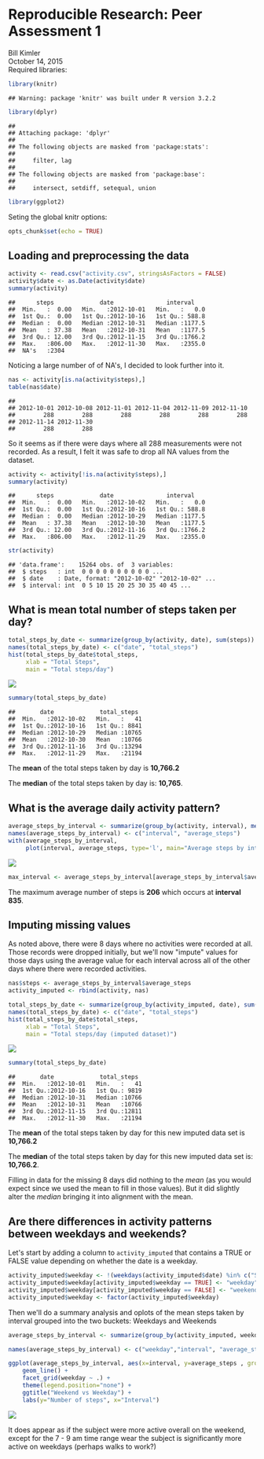 # Reproducible Research: Peer Assessment 1
Bill Kimler  
October 14, 2015  
Required libraries:

```r
library(knitr)
```

```
## Warning: package 'knitr' was built under R version 3.2.2
```

```r
library(dplyr)
```

```
## 
## Attaching package: 'dplyr'
## 
## The following objects are masked from 'package:stats':
## 
##     filter, lag
## 
## The following objects are masked from 'package:base':
## 
##     intersect, setdiff, setequal, union
```

```r
library(ggplot2)
```

Seting the global knitr options:

```r
opts_chunk$set(echo = TRUE)
```

## Loading and preprocessing the data

```r
activity <- read.csv("activity.csv", stringsAsFactors = FALSE)
activity$date <- as.Date(activity$date)
summary(activity)
```

```
##      steps             date               interval     
##  Min.   :  0.00   Min.   :2012-10-01   Min.   :   0.0  
##  1st Qu.:  0.00   1st Qu.:2012-10-16   1st Qu.: 588.8  
##  Median :  0.00   Median :2012-10-31   Median :1177.5  
##  Mean   : 37.38   Mean   :2012-10-31   Mean   :1177.5  
##  3rd Qu.: 12.00   3rd Qu.:2012-11-15   3rd Qu.:1766.2  
##  Max.   :806.00   Max.   :2012-11-30   Max.   :2355.0  
##  NA's   :2304
```

Noticing a large number of of NA's, I decided to look further into it.

```r
nas <- activity[is.na(activity$steps),]
table(nas$date)
```

```
## 
## 2012-10-01 2012-10-08 2012-11-01 2012-11-04 2012-11-09 2012-11-10 
##        288        288        288        288        288        288 
## 2012-11-14 2012-11-30 
##        288        288
```

So it seems as if there were days where all 288 measurements were not recorded. As a result, I felt it was safe to drop all NA values from the dataset.


```r
activity <- activity[!is.na(activity$steps),]
summary(activity)
```

```
##      steps             date               interval     
##  Min.   :  0.00   Min.   :2012-10-02   Min.   :   0.0  
##  1st Qu.:  0.00   1st Qu.:2012-10-16   1st Qu.: 588.8  
##  Median :  0.00   Median :2012-10-29   Median :1177.5  
##  Mean   : 37.38   Mean   :2012-10-30   Mean   :1177.5  
##  3rd Qu.: 12.00   3rd Qu.:2012-11-16   3rd Qu.:1766.2  
##  Max.   :806.00   Max.   :2012-11-29   Max.   :2355.0
```

```r
str(activity)
```

```
## 'data.frame':	15264 obs. of  3 variables:
##  $ steps   : int  0 0 0 0 0 0 0 0 0 0 ...
##  $ date    : Date, format: "2012-10-02" "2012-10-02" ...
##  $ interval: int  0 5 10 15 20 25 30 35 40 45 ...
```


## What is mean total number of steps taken per day?


```r
total_steps_by_date <- summarize(group_by(activity, date), sum(steps))
names(total_steps_by_date) <- c("date", "total_steps")
hist(total_steps_by_date$total_steps, 
     xlab = "Total Steps",
     main = "Total steps/day")
```

![](PA1_template_files/figure-html/unnamed-chunk-5-1.png) 

```r
summary(total_steps_by_date)
```

```
##       date             total_steps   
##  Min.   :2012-10-02   Min.   :   41  
##  1st Qu.:2012-10-16   1st Qu.: 8841  
##  Median :2012-10-29   Median :10765  
##  Mean   :2012-10-30   Mean   :10766  
##  3rd Qu.:2012-11-16   3rd Qu.:13294  
##  Max.   :2012-11-29   Max.   :21194
```

The __mean__ of the total steps taken by day is __10,766.2__ 

The __median__ of the total steps taken by day is: __10,765__.

## What is the average daily activity pattern?

```r
average_steps_by_interval <- summarize(group_by(activity, interval), mean(steps))
names(average_steps_by_interval) <- c("interval", "average_steps")
with(average_steps_by_interval, 
     plot(interval, average_steps, type='l', main="Average steps by interval"))
```

![](PA1_template_files/figure-html/unnamed-chunk-6-1.png) 

```r
max_interval <- average_steps_by_interval[average_steps_by_interval$average_steps == max(average_steps_by_interval$average_steps),]
```

The maximum average number of steps is __206__ which occurs at __interval 835__.


## Imputing missing values
As noted above, there were 8 days where no activities were recorded at all. Those records were dropped initially, but we'll now "impute" values for those days using the average value for each interval across all of the other days where there were recorded activities.


```r
nas$steps <- average_steps_by_interval$average_steps
activity_imputed <- rbind(activity, nas)

total_steps_by_date <- summarize(group_by(activity_imputed, date), sum(steps))
names(total_steps_by_date) <- c("date", "total_steps")
hist(total_steps_by_date$total_steps, 
     xlab = "Total Steps",
     main = "Total steps/day (imputed dataset)")
```

![](PA1_template_files/figure-html/unnamed-chunk-7-1.png) 

```r
summary(total_steps_by_date)
```

```
##       date             total_steps   
##  Min.   :2012-10-01   Min.   :   41  
##  1st Qu.:2012-10-16   1st Qu.: 9819  
##  Median :2012-10-31   Median :10766  
##  Mean   :2012-10-31   Mean   :10766  
##  3rd Qu.:2012-11-15   3rd Qu.:12811  
##  Max.   :2012-11-30   Max.   :21194
```
The __mean__ of the total steps taken by day for this new imputed data set is __10,766.2__ 

The __median__ of the total steps taken by day for this new imputed data set is: __10,766.2__.

Filling in data for the missing 8 days did nothing to the _mean_ (as you would expect since we used the mean to fill in those values). But it did slightly alter the _median_ bringing it into alignment with the mean.


## Are there differences in activity patterns between weekdays and weekends?

Let's start by adding a column to `activity_imputed` that contains a TRUE or FALSE value depending on whether the date is a weekday.


```r
activity_imputed$weekday <- !(weekdays(activity_imputed$date) %in% c("Saturday","Sunday"))
activity_imputed$weekday[activity_imputed$weekday == TRUE] <- "weekday"
activity_imputed$weekday[activity_imputed$weekday == FALSE] <- "weekend"
activity_imputed$weekday <- factor(activity_imputed$weekday)
```

Then we'll do a summary analysis and oplots of the mean steps taken by interval grouped into the two buckets: Weekdays and Weekends

```r
average_steps_by_interval <- summarize(group_by(activity_imputed, weekday, interval), mean(steps))

names(average_steps_by_interval) <- c("weekday","interval", "average_steps")

ggplot(average_steps_by_interval, aes(x=interval, y=average_steps , group=weekday, color=weekday)) + 
    geom_line() + 
    facet_grid(weekday ~ .) + 
    theme(legend.position="none") + 
    ggtitle("Weekend vs Weekday") + 
    labs(y="Number of steps", x="Interval")
```

![](PA1_template_files/figure-html/unnamed-chunk-9-1.png) 

It does appear as if the subject were more active overall on the weekend, except for the 7 - 9 am time range wear the subject is significantly more active on weekdays (perhaps walks to work?)
